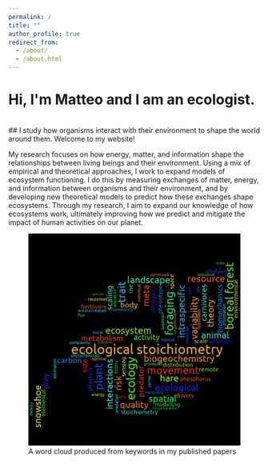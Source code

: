 ```yaml
---
permalink: /
title: ""
author_profile: true
redirect_from:
  - /about/
  - /about.html
---
```


# Hi, I'm Matteo and I am an ecologist.
<br>
## I study how organisms interact with their environment to shape the world around them. Welcome to my website!

My research focuses on how energy, matter, and information shape the relationships between living beings and their environment. Using a mix of empirical and theoretical approaches, I work to expand models of ecosystem functioning. I do this by measuring exchanges of matter, energy, and information between organisms and their environment, and by developing new theoretical models to predict how these exchanges shape ecosystems. Through my research, I aim to expand our knowledge of how ecosystems work, ultimately improving how we predict and mitigate the impact of human activities on our planet.

<figure>
<img src="../images/wordle.png" alt="A word cloud produced from keywords in my published papers" style = "float:center">
<figcaption>A word cloud produced from keywords in my published papers</figcaption>
</figure>
